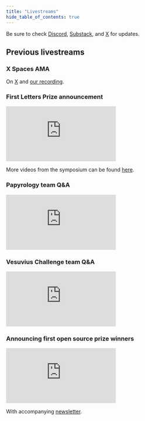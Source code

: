 ```yaml
---
title: "Livestreams"
hide_table_of_contents: true
---
```


<head>
  <html data-theme="dark" />

  <meta
    name="description"
    content="A $1,000,000+ machine learning and computer vision competition"
  />

  <meta property="og:type" content="website" />
  <meta property="og:url" content="https://scrollprize.org" />
  <meta property="og:title" content="Vesuvius Challenge" />
  <meta
    property="og:description"
    content="A $1,000,000+ machine learning and computer vision competition"
  />
  <meta
    property="og:image"
    content="https://scrollprize.org/img/social/opengraph.jpg"
  />

  <meta property="twitter:card" content="summary_large_image" />
  <meta property="twitter:url" content="https://scrollprize.org" />
  <meta property="twitter:title" content="Vesuvius Challenge" />
  <meta
    property="twitter:description"
    content="A $1,000,000+ machine learning and computer vision competition"
  />
  <meta
    property="twitter:image"
    content="https://scrollprize.org/img/social/opengraph.jpg"
  />
</head>

<!-- The next livestream is **Thursday October 12th at 4pm EDT**, hosted by EduceLab at the University of Kentucky, to talk more about the <a href="firstletters">First Letters Prize announcement</a>. Tune in at: <a href="https://engr.uky.edu/live">https://engr.uky.edu/live</a> -->

Be sure to check [Discord](https://discord.gg/V4fJhvtaQn), [Substack](https://scrollprize.substack.com/), and [X](https://twitter.com/scrollprize)  for updates.

<!-- The next livestream is **Thursday May 25th at 8am PST**. We’ll have several members of our [Papyrology Team](grand_prize#review-process) present to answer your questions. We’re collecting questions in the [#papyrology-qa](https://discord.com/channels/1079907749569237093/1108134343295127592) channel on Discord. -->

<!-- View the livestream [here on Youtube](https://youtube.com/live/gielO5WHdu4)! -->

## Previous livestreams

### X Spaces AMA

On [X](https://twitter.com/i/spaces/1eaJbgEkEnrxX?s=20) and [our recording](http://dl.ash2txt.org/other/vesuvius-challenge-spaces-2023-10-15.m4a).

### First Letters Prize announcement

<iframe className="w-[100%] mb-4 aspect-video" src="https://www.youtube.com/embed/w0EsoAbRk1M"  title="YouTube video player" frameBorder="0" allow="accelerometer; autoplay; clipboard-write; encrypted-media; gyroscope; picture-in-picture; web-share" allowFullScreen></iframe>

More videos from the symposium can be found [here](https://www.herculaneum.ox.ac.uk/node/262).

### Papyrology team Q&A

<iframe className="w-[100%] mb-4 aspect-video" src="https://www.youtube.com/embed/gielO5WHdu4"  title="YouTube video player" frameBorder="0" allow="accelerometer; autoplay; clipboard-write; encrypted-media; gyroscope; picture-in-picture; web-share" allowFullScreen></iframe>

### Vesuvius Challenge team Q&A

<iframe className="w-[100%] mb-4 aspect-video" src="https://www.youtube.com/embed/Cr8xIqFnBdw"  title="YouTube video player" frameBorder="0" allow="accelerometer; autoplay; clipboard-write; encrypted-media; gyroscope; picture-in-picture; web-share" allowFullScreen></iframe>

### Announcing first open source prize winners

<iframe className="w-[100%] mb-4 aspect-video" src="https://www.youtube.com/embed/_LBI0DtTl80"  title="YouTube video player" frameBorder="0" allow="accelerometer; autoplay; clipboard-write; encrypted-media; gyroscope; picture-in-picture; web-share" allowFullScreen></iframe>

With accompanying [newsletter](https://scrollprize.substack.com/p/first-prizes-awarded-open-source).
